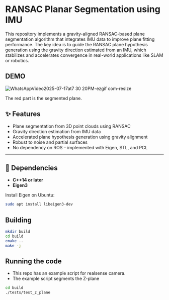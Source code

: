 # RANSAC Planar Segmentation using IMU

This repository implements a gravity-aligned RANSAC-based plane segmentation algorithm that integrates IMU data to improve plane fitting performance. The key idea is to guide the RANSAC plane hypothesis generation using the gravity direction estimated from an IMU, which stabilizes and accelerates convergence in real-world applications like SLAM or robotics.

## DEMO

![WhatsAppVideo2025-07-17at7 30 20PM-ezgif com-resize](https://github.com/user-attachments/assets/6734d226-9019-4c33-9f6a-61c1e5ecaa54)

The red part is the segmented plane.

## ✨ Features

- Plane segmentation from 3D point clouds using RANSAC
- Gravity direction estimation from IMU data
- Accelerated plane hypothesis generation using gravity alignment
- Robust to noise and partial surfaces
- No dependency on ROS – implemented with Eigen, STL, and PCL

---

## 🔧 Dependencies

- **C++14 or later**
- **Eigen3**

Install Eigen on Ubuntu:

```bash
sudo apt install libeigen3-dev
```


## Building
```bash 
mkdir build
cd build
cmake ..
make -j
```

## Running the code
- This repo has an example script for realsense camera.
- The example script segments the Z-plane

```bash
cd build
./tests/test_z_plane
```

